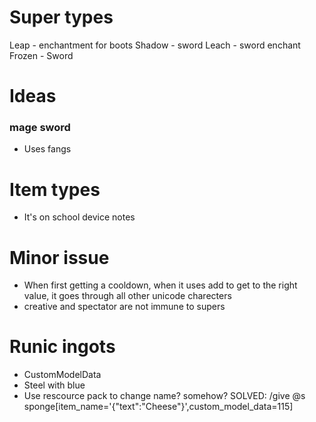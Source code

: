 # Super types
Leap - enchantment for boots
Shadow - sword
Leach - sword enchant
Frozen - Sword


# Ideas
### mage sword
- Uses fangs


# Item types
- It's on school device notes


# Minor issue
- When first getting a cooldown, when it uses add to get to the right value, it goes through all other unicode charecters
- creative and spectator are not immune to supers

# Runic ingots
- CustomModelData
- Steel with blue
- Use rescource pack to change name? somehow? SOLVED: /give @s sponge[item_name='{"text":"Cheese"}',custom_model_data=115]